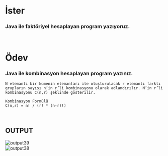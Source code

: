# İster
### Java ile faktöriyel hesaplayan program yazıyoruz.

<br>

# Ödev
### Java ile kombinasyon hesaplayan program yazınız.
```
N elemanlı bir kümenin elemanları ile oluşturulacak r elemanlı farklı grupların sayısı n’in r’li kombinasyonu olarak adlandırılır. N’in r’li kombinasyonu C(n,r) şeklinde gösterilir.

Kombinasyon Formülü
C(n,r) = n! / (r! * (n-r)!)
```

<br>

## **OUTPUT**
![output39](https://user-images.githubusercontent.com/74976052/132154328-5cb02421-38a7-4170-b3fc-c4b17761bf3e.png)  
![output38](https://user-images.githubusercontent.com/74976052/132154332-81598eee-9531-4ec4-826e-85e96f8973c8.png)  